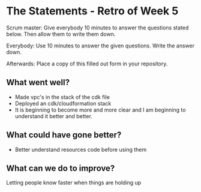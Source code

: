 # The Statements - Retro of Week 5
Scrum master: Give everybody 10 minutes to answer the questions stated below. Then allow them to write them down.

Everybody: Use 10 minutes to answer the given questions. Write the answer down.

Afterwards: Place a copy of this filled out form in your repository.

## What went well?
- Made vpc's in the stack of the cdk file
- Deployed an cdk/cloudformation stack
- It is beginning to become more and more clear and I am beginning to understand it better and better.

## What could have gone better?
- Better understand resources code before using them

## What can we do to improve?
Letting people know faster when things are holding up
